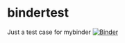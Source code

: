 # bindertest
Just a test case for mybinder
[![Binder](https://mybinder.org/badge_logo.svg)](https://mybinder.org/v2/gh/DennisHgj/bindertest/master)
